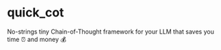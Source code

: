 # quick_cot
No-strings tiny Chain-of-Thought framework for your LLM that saves you time ⏰ and money 💰
